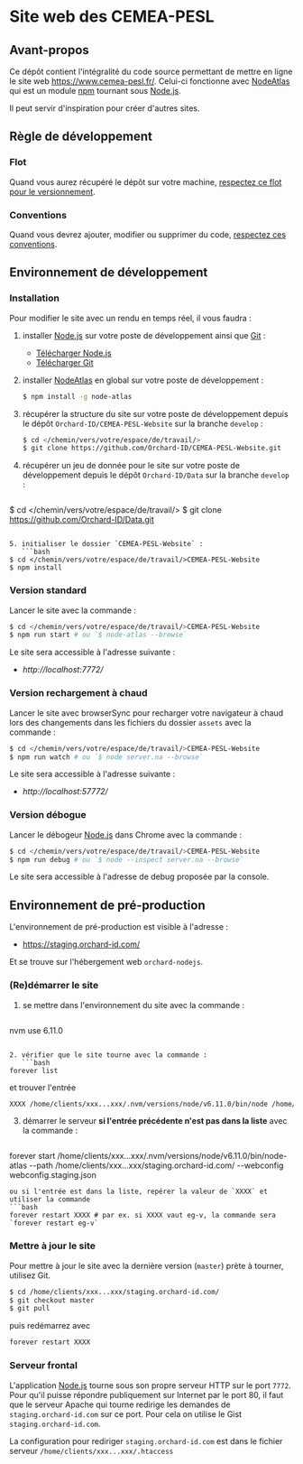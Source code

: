 # Site web des CEMEA-PESL #

[Node.js]: https://nodejs.org/en/ "Node.js"
[NodeAtlas]: https//node-atlas.js.org/ "NodeAtlas"
[npm]: https://www.npmjs.com/ "Node Package Manager"
[Git]: https://git-scm.com/ "Git"





## Avant-propos ##

Ce dépôt contient l'intégralité du code source permettant de mettre en ligne le site web https://www.cemea-pesl.fr/. Celui-ci fonctionne avec [NodeAtlas] qui est un module [npm] tournant sous [Node.js].

Il peut servir d'inspiration pour créer d'autres sites.





## Règle de développement ##

### Flot ###

Quand vous aurez récupéré le dépôt sur votre machine, [respectez ce flot pour le versionnement](https://blog.lesieur.name/comprendre-et-utiliser-git-avec-vos-projets/).

### Conventions ###

Quand vous devrez ajouter, modifier ou supprimer du code, [respectez ces conventions](https://blog.lesieur.name/conventions-html-css-js-et-architecture-front-end/).





## Environnement de développement ##

### Installation ###

Pour modifier le site avec un rendu en temps réel, il vous faudra :

1. installer [Node.js] sur votre poste de développement ainsi que [Git] :

   - [Télécharger Node.js](https://nodejs.org/en/download/)
   - [Télécharger Git](https://git-scm.com/downloads)

2. installer [NodeAtlas] en global sur votre poste de développement :
   
   ```bash
   $ npm install -g node-atlas
   ```

3. récupérer la structure du site sur votre poste de développement depuis le dépôt `Orchard-ID/CEMEA-PESL-Website` sur la branche `develop` :
   ```bash
   $ cd </chemin/vers/votre/espace/de/travail/>
   $ git clone https://github.com/Orchard-ID/CEMEA-PESL-Website.git
   ```

4. récupérer un jeu de donnée pour le site sur votre poste de développement depuis le dépôt `Orchard-ID/Data` sur la branche `develop` :
   ```bash
$ cd </chemin/vers/votre/espace/de/travail/>
$ git clone https://github.com/Orchard-ID/Data.git
```

5. initialiser le dossier `CEMEA-PESL-Website` :
   ```bash
$ cd </chemin/vers/votre/espace/de/travail/>CEMEA-PESL-Website
$ npm install
```



### Version standard ###

Lancer le site avec la commande :

```bash
$ cd </chemin/vers/votre/espace/de/travail/>CEMEA-PESL-Website
$ npm run start # ou `$ node-atlas --browse`
```

Le site sera accessible à l'adresse suivante :

- *http://localhost:7772/*



### Version rechargement à chaud ###

Lancer le site avec browserSync pour recharger votre navigateur à chaud lors des changements dans les fichiers du dossier `assets` avec la commande :

```bash
$ cd </chemin/vers/votre/espace/de/travail/>CEMEA-PESL-Website
$ npm run watch # ou `$ node server.na --browse`
```

Le site sera accessible à l'adresse suivante :

- *http://localhost:57772/*



### Version débogue ###

Lancer le débogeur [Node.js] dans Chrome avec la commande :

```bash
$ cd </chemin/vers/votre/espace/de/travail/>CEMEA-PESL-Website
$ npm run debug # ou `$ node --inspect server.na --browse`
```

Le site sera accessible à l'adresse de debug proposée par la console.





## Environnement de pré-production ##

L'environnement de pré-production est visible à l'adresse :

- https://staging.orchard-id.com/

Et se trouve sur l'hébergement web `orchard-nodejs`.

### (Re)démarrer le site ###

1. se mettre dans l'environnement du site avec la commande :
   ```bash
nvm use 6.11.0
```

2. vérifier que le site tourne avec la commande :
   ```bash
forever list
```
et trouver l'entrée
```bash
XXXX /home/clients/xxx...xxx/.nvm/versions/node/v6.11.0/bin/node /home/clients/xxx...xxx/.nvm/versions/node/v6.11.0/bin/node-atlas --path /home/clients/xxx...xxx/staging.orchard-id.com/ --webconfig webconfig.staging.json
```

3. démarrer le serveur **si l'entrée précédente n'est pas dans la liste** avec la commande :
   ```bash
forever start /home/clients/xxx...xxx/.nvm/versions/node/v6.11.0/bin/node-atlas --path /home/clients/xxx...xxx/staging.orchard-id.com/ --webconfig webconfig.staging.json
```
ou si l'entrée est dans la liste, repérer la valeur de `XXXX` et utiliser la commande
```bash
forever restart XXXX # par ex. si XXXX vaut eg-v, la commande sera `forever restart eg-v`
```

### Mettre à jour le site ###

Pour mettre à jour le site avec la dernière version (`master`) prète à tourner, utilisez Git.

```bash
$ cd /home/clients/xxx...xxx/staging.orchard-id.com/
$ git checkout master
$ git pull
```

puis redémarrez avec

```bash
forever restart XXXX
```

### Serveur frontal ###

L'application [Node.js] tourne sous son propre serveur HTTP sur le port `7772`. Pour qu'il puisse répondre publiquement sur Internet par le port 80, il faut que le serveur Apache qui tourne redirige les demandes de `staging.orchard-id.com` sur ce port. Pour cela on utilise le Gist `staging.orchard-id.com`.

La configuration pour rediriger `staging.orchard-id.com` est dans le fichier serveur `/home/clients/xxx...xxx/.htaccess`
